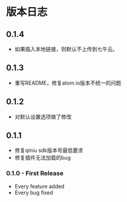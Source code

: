 版本日志
==================================================

## 0.1.4
* 如果插入本地链接，则默认不上传到七牛云。

## 0.1.3
* 重写README，修复atom.io版本不统一的问题

## 0.1.2
* 对默认设置选项做了修改

## 0.1.1
* 修复qiniu sdk版本号最低要求
* 修复插件无法加载的bug

### 0.1.0 - First Release
* Every feature added
* Every bug fixed
